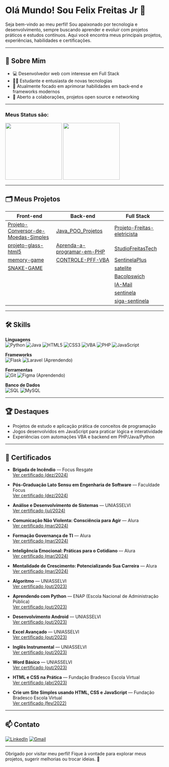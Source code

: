 # Olá Mundo! Sou Felix Freitas Jr 👋

Seja bem-vindo ao meu perfil! Sou apaixonado por tecnologia e desenvolvimento, sempre buscando aprender e evoluir com projetos práticos e estudos contínuos. Aqui você encontra meus principais projetos, experiências, habilidades e certificações.

---

## 🚀 Sobre Mim

- 💻 Desenvolvedor web com interesse em Full Stack
- 👨‍🎓 Estudante e entusiasta de novas tecnologias
- 🌱 Atualmente focado em aprimorar habilidades em back-end e frameworks modernos
- 🤝 Aberto a colaborações, projetos open source e networking

---

### Meus Status são:

<div>
    <img height="180em" src="https://github-readme-stats.vercel.app/api?username=felixfreitasjr&show_icons=true&theme=dark"/>
    <img height="180em" src="https://github-readme-stats.vercel.app/api/top-langs/?username=felixfreitasjr&layout=compact&theme=dark"/>
</div>

---

## 🗂️ Meus Projetos

| Front-end                                                                                 | Back-end                                                                 | Full Stack                                          |
|------------------------------------------------------------------------------------------|--------------------------------------------------------------------------|-----------------------------------------------------|
| [Projeto-Conversor-de-Moedas-Simples](https://github.com/FelixFreitasJr/Projeto-Conversor-de-Moedas-Simples) | [Java_POO_Projetos](https://github.com/FelixFreitasJr/Java_POO_Projetos)           | [Projeto-Freitas-eletricista](https://github.com/FelixFreitasJr/Projeto-Freitas-eletricista) |
| [projeto-glass-html5](https://github.com/FelixFreitasJr/projeto-glass-html5)             | [Aprenda-a-programar-em-PHP](https://github.com/FelixFreitasJr/Aprenda-a-programar-em-PHP) | [StudioFreitasTech](https://github.com/FelixFreitasJr/StudioFreitasTech)                     |
| [memory-game](https://github.com/FelixFreitasJr/memory-game)                             | [CONTROLE-PFF-VBA](https://github.com/FelixFreitasJr/CONTROLE-PFF-VBA)              | [SentinelaPlus](https://github.com/FelixFreitasJr/SentinelaPlus)                            |
| [SNAKE-GAME](https://github.com/FelixFreitasJr/SNAKE-GAME)                               |                                                                              | [satelite](https://github.com/FelixFreitasJr/satelite)                                      |
|                                                                                          |                                                                              | [BacoIpswich](https://github.com/FelixFreitasJr/BacoIpswich)                                |
|                                                                                          |                                                                              | [IA-Mail](https://github.com/FelixFreitasJr/IA-Mail)                                        |
|                                                                                          |                                                                              | [sentinela](https://github.com/FelixFreitasJr/sentinela)                                    |
|                                                                                          |                                                                              | [siga-sentinela](https://github.com/FelixFreitasJr/siga-sentinela)                          |

---

## 🛠️ Skills

**Linguagens**  
![Python](https://img.shields.io/badge/-Python-333?style=flat&logo=python)
![Java](https://img.shields.io/badge/-Java-333?style=flat&logo=java)
![HTML5](https://img.shields.io/badge/-HTML5-333?style=flat&logo=html5)
![CSS3](https://img.shields.io/badge/-CSS3-333?style=flat&logo=css3)
![VBA](https://img.shields.io/badge/-VBA-333?style=flat&logo=microsoft-excel)
![PHP](https://img.shields.io/badge/-PHP-333?style=flat&logo=php)
![JavaScript](https://img.shields.io/badge/-JavaScript-333?style=flat&logo=javascript)

**Frameworks**  
![Flask](https://img.shields.io/badge/-Flask-333?style=flat&logo=flask)
![Laravel (Aprendendo)](https://img.shields.io/badge/-Laravel-333?style=flat&logo=laravel)

**Ferramentas**  
![Git](https://img.shields.io/badge/-Git-333?style=flat&logo=git)
![Figma (Aprendendo)](https://img.shields.io/badge/-Figma-333?style=flat&logo=figma)

**Banco de Dados**  
![SQL](https://img.shields.io/badge/-SQL-333?style=flat&logo=mysql)
![MySQL](https://img.shields.io/badge/-MySQL-333?style=flat&logo=mysql)

---

## 🏆 Destaques

- Projetos de estudo e aplicação prática de conceitos de programação
- Jogos desenvolvidos em JavaScript para praticar lógica e interatividade
- Experiências com automações VBA e backend em PHP/Java/Python

---

## 📜 Certificados

- **Brigada de Incêndio** — Focus Resgate  
  [Ver certificado (dez/2024)](https://e-certificado.com/login/autenticar?c=2417341ADF0EC74E15694320)

- **Pós-Graduação Lato Sensu em Engenharia de Software** — Faculdade Focus  
  [Ver certificado (dez/2024)](https://www.linkedin.com/in/felixfreitasjr/details/certifications/1734610258727/single-media-viewer/?profileId=ACoAADXK6zEB8AtuQ8edJmX296oUXW3-cHVVTeQ)

- **Análise e Desenvolvimento de Sistemas** — UNIASSELVI  
  [Ver certificado (jul/2024)](https://www.linkedin.com/in/felixfreitasjr/details/certifications/1719919410247/single-media-viewer/?profileId=ACoAADXK6zEB8AtuQ8edJmX296oUXW3-cHVVTeQ)

- **Comunicação Não Violenta: Consciência para Agir** — Alura  
  [Ver certificado (mar/2024)](https://cursos.alura.com.br/certificate/2d3500c1-5b36-4992-bff9-ed675253ac53)

- **Formação Governança de TI** — Alura  
  [Ver certificado (mar/2024)](https://www.linkedin.com/in/felixfreitasjr/details/certifications/1710442705434/single-media-viewer/?profileId=ACoAADXK6zEB8AtuQ8edJmX296oUXW3-cHVVTeQ)

- **Inteligência Emocional: Práticas para o Cotidiano** — Alura  
  [Ver certificado (mar/2024)](https://www.linkedin.com/in/felixfreitasjr/details/certifications/1710276778966/single-media-viewer/?profileId=ACoAADXK6zEB8AtuQ8edJmX296oUXW3-cHVVTeQ)

- **Mentalidade de Crescimento: Potencializando Sua Carreira** — Alura  
  [Ver certificado (mar/2024)](https://www.linkedin.com/in/felixfreitasjr/details/certifications/1710277109148/single-media-viewer/?profileId=ACoAADXK6zEB8AtuQ8edJmX296oUXW3-cHVVTeQ)

- **Algoritmo** — UNIASSELVI  
  [Ver certificado (out/2023)](https://www.linkedin.com/in/felixfreitasjr/details/certifications/1710277188724/single-media-viewer/?profileId=ACoAADXK6zEB8AtuQ8edJmX296oUXW3-cHVVTeQ)

- **Aprendendo com Python** — ENAP (Escola Nacional de Administração Pública)  
  [Ver certificado (out/2023)](https://www.linkedin.com/in/felixfreitasjr/details/certifications/1710277230713/single-media-viewer/?profileId=ACoAADXK6zEB8AtuQ8edJmX296oUXW3-cHVVTeQ)

- **Desenvolvimento Android** — UNIASSELVI  
  [Ver certificado (out/2023)](https://www.linkedin.com/in/felixfreitasjr/details/certifications/1710277267825/single-media-viewer/?profileId=ACoAADXK6zEB8AtuQ8edJmX296oUXW3-cHVVTeQ)

- **Excel Avançado** — UNIASSELVI  
  [Ver certificado (out/2023)](https://www.linkedin.com/in/felixfreitasjr/details/certifications/1710277295144/single-media-viewer/?profileId=ACoAADXK6zEB8AtuQ8edJmX296oUXW3-cHVVTeQ)

- **Inglês Instrumental** — UNIASSELVI  
  [Ver certificado (out/2023)](https://www.linkedin.com/in/felixfreitasjr/details/certifications/1710277322534/single-media-viewer/?profileId=ACoAADXK6zEB8AtuQ8edJmX296oUXW3-cHVVTeQ)

- **Word Básico** — UNIASSELVI  
  [Ver certificado (out/2023)](https://www.linkedin.com/in/felixfreitasjr/details/certifications/1710277350970/single-media-viewer/?profileId=ACoAADXK6zEB8AtuQ8edJmX296oUXW3-cHVVTeQ)

- **HTML e CSS na Prática** — Fundação Bradesco Escola Virtual  
  [Ver certificado (abr/2023)](https://www.linkedin.com/in/felixfreitasjr/details/certifications/1710277386585/single-media-viewer/?profileId=ACoAADXK6zEB8AtuQ8edJmX296oUXW3-cHVVTeQ)

- **Crie um Site Simples usando HTML, CSS e JavaScript** — Fundação Bradesco Escola Virtual  
  [Ver certificado (fev/2022)](https://www.linkedin.com/in/felixfreitasjr/details/certifications/1710277412931/single-media-viewer/?profileId=ACoAADXK6zEB8AtuQ8edJmX296oUXW3-cHVVTeQ)

---

## 📫 Contato

[![LinkedIn](https://img.shields.io/badge/-LinkedIn-333?style=flat&logo=linkedin)](https://www.linkedin.com/in/felixfreitasjr)
[![Gmail](https://img.shields.io/badge/-Gmail-333?style=flat&logo=gmail)](mailto:seuemail@gmail.com)

---

Obrigado por visitar meu perfil! Fique à vontade para explorar meus projetos, sugerir melhorias ou trocar ideias. 🚀

